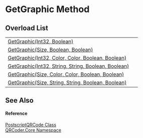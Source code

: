 # GetGraphic Method


## Overload List
<table>
<tr>
<td><a href="M_QRCoder_Core_PostscriptQRCode_GetGraphic_3.md">GetGraphic(Int32, Boolean)</a></td>
<td> </td></tr>
<tr>
<td><a href="M_QRCoder_Core_PostscriptQRCode_GetGraphic.md">GetGraphic(Size, Boolean, Boolean)</a></td>
<td> </td></tr>
<tr>
<td><a href="M_QRCoder_Core_PostscriptQRCode_GetGraphic_4.md">GetGraphic(Int32, Color, Color, Boolean, Boolean)</a></td>
<td> </td></tr>
<tr>
<td><a href="M_QRCoder_Core_PostscriptQRCode_GetGraphic_5.md">GetGraphic(Int32, String, String, Boolean, Boolean)</a></td>
<td> </td></tr>
<tr>
<td><a href="M_QRCoder_Core_PostscriptQRCode_GetGraphic_1.md">GetGraphic(Size, Color, Color, Boolean, Boolean)</a></td>
<td> </td></tr>
<tr>
<td><a href="M_QRCoder_Core_PostscriptQRCode_GetGraphic_2.md">GetGraphic(Size, String, String, Boolean, Boolean)</a></td>
<td> </td></tr>
</table>

## See Also


#### Reference
<a href="T_QRCoder_Core_PostscriptQRCode.md">PostscriptQRCode Class</a>  
<a href="N_QRCoder_Core.md">QRCoder.Core Namespace</a>  
